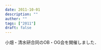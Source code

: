 ```yaml
---
date: 2011-10-01
description: ""
auther: ""
tags: ["2011"]
draft: false
---
```

小畑・清水研合同のOB・OG会を開催しました．
<!--more-->

